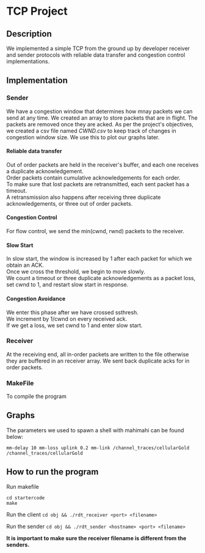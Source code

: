 # TCP Project

## Description

We implemented a simple TCP from the ground up by developer receiver and sender protocols with reliable data transfer and congestion control implementations.

## Implementation

### Sender

We have a congestion window that determines how mnay packets we can send at any time.
We created an array to store packets that are in flight. The packets are removed once they are acked. As per the project's objectives, we created a csv file named _CWND.csv_ to keep track of changes in congestion window size. We use this to plot our graphs later.

#### Reliable data transfer

Out of order packets are held in the receiver's buffer, and each one receives a duplicate acknowledgement.<br>
Order packets contain cumulative acknowledgements for each order.<br>
To make sure that lost packets are retransmitted, each sent packet has a timeout.<br>
A retransmission also happens after receiving three duplicate acknowledgements, or three out of order packets.<br>

#### Congestion Control

For flow control, we send the min(cwnd, rwnd) packets to the receiver.

#### Slow Start

In slow start, the window is increased by 1 after each packet for which we obtain an ACK.<br>
Once we cross the threshold, we begin to move slowly.<br>
We count a timeout or three duplicate acknowledgements as a packet loss, set cwnd to 1, and restart slow start in response.<br>

#### Congestion Avoidance

We enter this phase after we have crossed ssthresh.<br/>
We increment by 1/cwnd on every received ack.<br/>
If we get a loss, we set cwnd to 1 and enter slow start.

### Receiver

At the receiving end, all in-order packets are written to the file otherwise they are buffered in an receiver array. We sent back duplicate acks for in order packets.

### MakeFile

To compile the program

## Graphs

The parameters we used to spawn a shell with mahimahi can be found below:

```
mm-delay 10 mm-loss uplink 0.2 mm-link /channel_traces/cellularGold /channel_traces/cellularGold
```

## How to run the program

Run makefile

```
cd startercode
make
```

Run the client
`cd obj && ./rdt_receiver <port> <filename>`

Run the sender
`cd obj && ./rdt_sender <hostname> <port> <filename>`

**It is important to make sure the receiver filename is different from the senders.**
